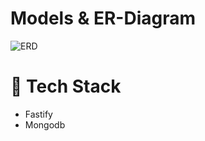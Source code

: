 <h1 text-align="center>Hotel Management API</h1>

# Models & ER-Diagram

![ERD]("./ERD.png")

# 🚀 Tech Stack

- Fastify
- Mongodb
